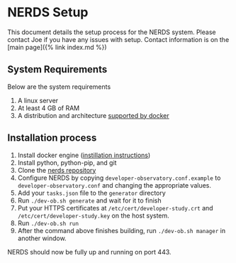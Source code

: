 # NERDS Setup

This document details the setup process for the NERDS system. Please contact
Joe if you have any issues with setup. Contact information is on the [main
page]({% link index.md %})

## System Requirements
Below are the system requirements

1. A linux server 
2. At least 4 GB of RAM
3. A distribution and architecture [supported by docker](https://docs.docker.com/engine/install/)

## Installation process

1. Install docker engine ([instillation instructions](https://docs.docker.com/engine/))
2. Install python, python-pip, and git
3. Clone the [nerds repository](https://github.com/joelewiss/nerds)
4. Configure NERDS by copying `developer-observatory.conf.example` to
   `developer-observatory.conf` and changing the appropriate values.
5. Add your `tasks.json` file to the `generator` directory
6. Run `./dev-ob.sh generate` and wait for it to finish
7. Put your HTTPS certificates at `/etc/cert/developer-study.crt` and
   `/etc/cert/developer-study.key` on the host system.
7. Run `./dev-ob.sh run`
8. After the command above finishes building, run `./dev-ob.sh manager` in another window.

NERDS should now be fully up and running on port 443.
